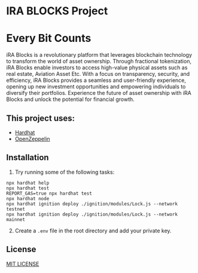 # IRA BLOCKS Project
# Every Bit Counts

iRA Blocks is a revolutionary platform that leverages blockchain technology to transform the world of asset ownership. Through fractional tokenization, iRA Blocks enable investors to access high-value physical assets such as real estate, Aviation Asset Etc. With a focus on transparency, security, and efficiency, iRA Blocks provides a seamless and user-friendly experience, opening up new investment opportunities and empowering individuals to diversify their portfolios. Experience the future of asset ownership with iRA Blocks and unlock the potential for financial growth.



## This project uses:
- [Hardhat](https://hardhat.org/)
- [OpenZeppelin](https://github.com/OpenZeppelin/openzeppelin-solidity)


## Installation

1. Try running some of the following tasks:

```shell
npx hardhat help
npx hardhat test
REPORT_GAS=true npx hardhat test
npx hardhat node
npx hardhat ignition deploy ./ignition/modules/Lock.js --network testnet
npx hardhat ignition deploy ./ignition/modules/Lock.js --network mainnet

```

2. Create a `.env` file in the root directory and add your private key.

## License

[MIT LICENSE](LICENSE)